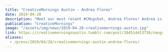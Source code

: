 ```yaml
---
title: "CreativeMornings Austin - Andrea Flores"
date: 2019-04-28
description: "Meet our most recent #CMugshot, Andrea Flores! Andrea is a doctoral student researching how Latinx populations in the United States use social media to organize politically and socially."
publication: "CreativeMornings"
image: "/assets/img/news/2019-04-28-creativemornings-austin.jpg"
link: https://creativemorningsaustin.tumblr.com/post/184514413736/cmugshot-andrea-flores
aliases:
  - /press/2019/04/28/creativemornings-austin-andrea-flores/
---
```

